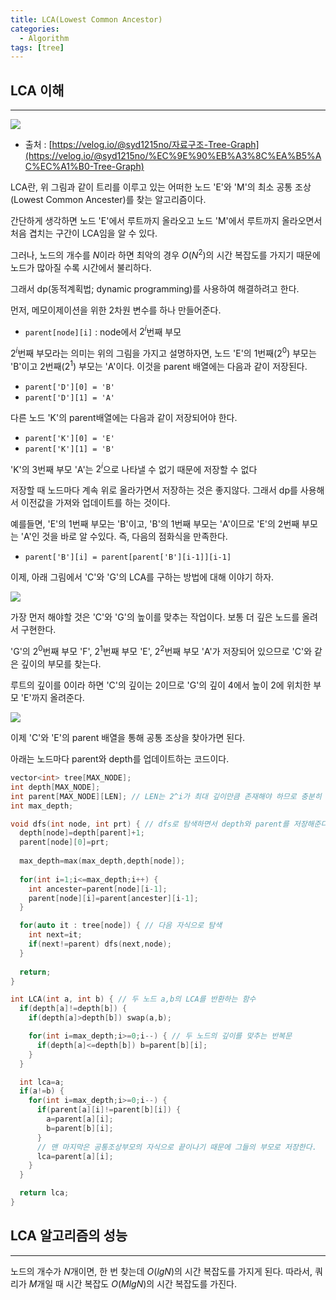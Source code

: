 ```yaml
---
title: LCA(Lowest Common Ancestor)
categories:
  - Algorithm
tags: [tree]
---
```

## LCA 이해

---

![](https://lh3.google.com/u/0/d/199UaBG7dZB9wmsLJqt8a7oy5X_F3cUtX)

- 출처 : [https://velog.io/@syd1215no/자료구조-Tree-Graph](https://velog.io/@syd1215no/%EC%9E%90%EB%A3%8C%EA%B5%AC%EC%A1%B0-Tree-Graph)

LCA란, 위 그림과 같이 트리를 이루고 있는 어떠한 노드 'E'와 'M'의 최소 공통 조상(Lowest Common Ancester)를 찾는 알고리즘이다.

간단하게 생각하면 노드 'E'에서 루트까지 올라오고 노드 'M'에서 루트까지 올라오면서 처음 겹치는 구간이 LCA임을 알 수 있다.

그러나, 노드의 개수를 $N$이라 하면 최악의 경우 $O(N^2)$의 시간 복잡도를 가지기 때문에 노드가 많아질 수록 시간에서 불리하다.

그래서 dp(동적계획법; dynamic programming)를 사용하여 해결하려고 한다.

먼저, 메모이제이션을 위한 2차원 변수를 하나 만들어준다.

- `parent[node][i]` : node에서 $2^i$번째 부모

$2^i$번째 부모라는 의미는 위의 그림을 가지고 설명하자면, 노드 'E'의 1번째($2^0$) 부모는 'B'이고 2번째($2^1$) 부모는 'A'이다. 이것을 parent 배열에는 다음과 같이 저장된다.

- `parent['D'][0] = 'B'`
- `parent['D'][1] = 'A'`

다른 노드 'K'의 parent배열에는 다음과 같이 저장되어야 한다.

- `parent['K'][0] = 'E'`
- `parent['K'][1] = 'B'`

'K'의 3번째 부모 'A'는 $2^i$으로 나타낼 수 없기 때문에 저장할 수 없다

저장할 때 노드마다 계속 위로 올라가면서 저장하는 것은 좋지않다. 그래서 dp를 사용해서 이전값을 가져와 업데이트를 하는 것이다.

예를들면, 'E'의 1번째 부모는 'B'이고, 'B'의 1번째 부모는 'A'이므로 'E'의 2번째 부모는 'A'인 것을 바로 알 수있다. 즉, 다음의 점화식을 만족한다.

- `parent['B'][i] = parent[parent['B'][i-1]][i-1]`

이제, 아래 그림에서 'C'와 'G'의 LCA를 구하는 방법에 대해 이야기 하자.

![](https://lh3.google.com/u/0/d/177Solnhu0IA9zgbwvS2a8jHfhkVLZ3Oq)

가장 먼저 해야할 것은 'C'와 'G'의 높이를 맞추는 작업이다. 보통 더 깊은 노드를 올려서 구현한다.

'G'의 $2^0$번째 부모 'F', $2^1$번째 부모 'E', $2^2$번째 부모 'A'가 저장되어 있으므로 'C'와 같은 깊이의 부모를 찾는다.

루트의 깊이를 0이라 하면 'C'의 깊이는 2이므로 'G'의 깊이 4에서 높이 2에 위치한 부모 'E'까지 올려준다.

![](https://lh3.google.com/u/0/d/1KNq9qb66LHJdxXz9KWWkEH5XnCCvf3oh)

이제 'C'와 'E'의 parent 배열을 통해 공통 조상을 찾아가면 된다.

아래는 노드마다 parent와 depth를 업데이트하는 코드이다.

```cpp
vector<int> tree[MAX_NODE];
int depth[MAX_NODE];
int parent[MAX_NODE][LEN]; // LEN는 2^i가 최대 깊이만큼 존재해야 하므로 충분히 길게 잡아준다.
int max_depth;

void dfs(int node, int prt) { // dfs로 탐색하면서 depth와 parent를 저장해준다
  depth[node]=depth[parent]+1;
  parent[node][0]=prt;
	
  max_depth=max(max_depth,depth[node]);
	
  for(int i=1;i<=max_depth;i++) {
    int ancester=parent[node][i-1];
    parent[node][i]=parent[ancester][i-1];
  }

  for(auto it : tree[node]) { // 다음 자식으로 탐색
    int next=it;
    if(next!=parent) dfs(next,node);
  }
	
  return;
}

int LCA(int a, int b) { // 두 노드 a,b의 LCA를 반환하는 함수
  if(depth[a]!=depth[b]) {
    if(depth[a]>depth[b]) swap(a,b);

    for(int i=max_depth;i>=0;i--) { // 두 노드의 깊이를 맞추는 반복문
      if(depth[a]<=depth[b]) b=parent[b][i];
    }
  }

  int lca=a;
  if(a!=b) {
    for(int i=max_depth;i>=0;i--) {
      if(parent[a][i]!=parent[b][i]) {
        a=parent[a][i];
        b=parent[b][i];
      }
      // 맨 마지막은 공통조상부모의 자식으로 끝이나기 때문에 그들의 부모로 저장한다.
      lca=parent[a][i];
    }
  }

  return lca;
}
```

## LCA 알고리즘의 성능

---

노드의 개수가 $N$개이면, 한 번 찾는데 $O(lgN)$의 시간 복잡도를 가지게 된다. 따라서, 쿼리가 $M$개일 때 시간 복잡도 $O(MlgN)$의 시간 복잡도를 가진다.